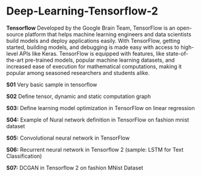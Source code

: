 # Deep-Learning-Tensorflow-2

**Tensorflow**
Developed by the Google Brain Team, TensorFlow is an open-source platform that helps machine learning engineers and data scientists build models and deploy applications easily. With TensorFlow, getting started, building models, and debugging is made easy with access to high-level APIs like Keras. TensorFlow is equipped with features, like state-of-the-art pre-trained models, popular machine learning datasets, and increased ease of execution for mathematical computations, making it popular among seasoned researchers and students alike.


**S01** Very basic sample in tensorflow

**S02** Define tensor, dynamic and static computation graph

**S03:** Define learning model optimization in TensorFlow on linear regression

**S04:** Example of Nural network definition in TensorFlow on fashion mnist dataset

**S05:** Convolutional neural network in TensorFlow

**S06:** Recurrent neural network in Tensorflow 2 (sample: LSTM for Text Classification)

**S07:** DCGAN in Tensorflow 2 on fashion MNist Dataset